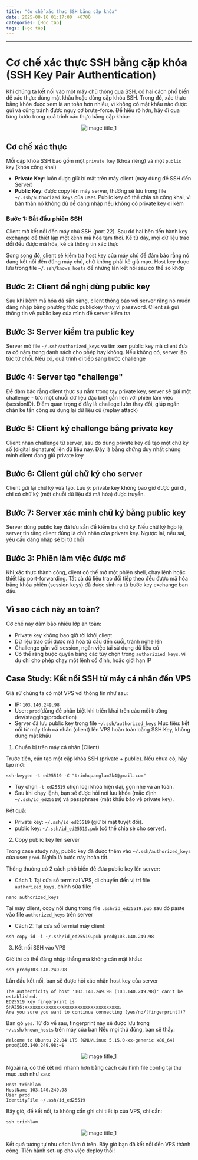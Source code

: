 ```yaml
---
title: "Cơ chế xác thực SSH bằng cặp khóa"
date: 2025-08-16 01:17:00  +0700
categories: [Học tập]
tags: [Học tập]
---
```


--- 

# Cơ chế xác thực SSH bằng cặp khóa (SSH Key Pair Authentication)

Khi chúng ta kết nối vào một máy chủ thông qua SSH, có hai cách phổ biến để xác thực: dùng mật khẩu hoặc dùng cặp khóa SSH. Trong đó, xác thực bằng khóa được xem là an toàn hơn nhiều, vì không có mật khẩu nào được gửi và cũng tránh được nguy cơ brute-force. Để hiểu rõ hơn, hãy đi qua từng bước trong quá trình xác thực bằng cặp khóa:

<p align="center">
  <img src="/assets/images/auth-ssh/1.png" alt="Image title_1" />
</p>

## Cơ chế xác thực 

Mỗi cặp khóa SSH bao gồm một `private key` (khóa riêng) và một `public key` (khóa công khai)
- **Private Key**: luôn được giữ bí mật trên máy client (máy dùng để SSH đến Server)
- **Public Key**: được copy lên máy server, thường sẽ lưu trong file `~/.ssh/authorized_keys` của user. Public key có thể chia sẻ công khai, vì bản thân nó không đủ để đăng nhập nếu không có private key đi kèm

### Bước 1: Bắt đầu phiên SSH

Client mở kết nối đến máy chủ SSH (port 22). Sau đó hai bên tiến hành key exchange để thiết lập một kênh mã hóa tạm thời. Kể từ đây, mọi dữ liệu trao đổi đều được mã hóa, kể cả thông tin xác thực

Song song đó, client sẽ kiểm tra host key của máy chủ để đảm bảo rằng nó đang kết nối đến đúng máy chủ, chứ không phải kẻ giả mạo. Host key được lưu trong file `~/.ssh/knows_hosts` để những lần kết nối sau có thể so khớp

## Bước 2: Client đề nghị dùng public key

Sau khi kênh mã hóa đã sẵn sàng, client thông báo với server rằng nó muốn đăng nhập bằng phương thức publickey thay vì password. Client sẽ gửi thông tin về public key của mình để server kiểm tra

## Bước 3: Server kiểm tra public key

Server mở file `~/.ssh/authorized_keys` và tìm xem public key mà client đưa ra có nằm trong danh sách cho phép hay không. Nếu không có, server lập tức từ chối. Nếu có, quá trình đi tiếp sang bước challenge

## Bước 4: Server tạo "challenge"

Để đảm bảo rằng client thực sự nắm trong tay private key, server sẽ gửi một challenge - tức một chuỗi dữ liệu đặc biệt gắn liên với phiên làm việc (sessionID). Điểm quan trọng ở đây là challege luôn thay đổi, giúp ngăn chặn kẻ tấn công sử dụng lại dữ liệu cũ (replay attack)

## Bước 5: Client ký challenge bằng private key

Client nhận challenge từ server, sau đó dùng private key để tạo một chữ ký số (digital signature) lên dữ liệu này. Đây là bằng chứng duy nhất chứng minh client đang giữ private key

## Bước 6: Client gửi chữ ký cho server

Client gửi lại chữ ký vừa tạo. Lưu ý: private key không bao giờ được gửi đi, chỉ có chữ ký (một chuỗi dữ liệu đã mã hóa) được truyền.

## Bước 7: Server xác minh chữ ký bằng public key

Server dùng public key đã lưu sẵn để kiểm tra chữ ký. Nếu chữ ký hợp lệ, server tin rằng client đúng là chủ nhân của private key. Ngược lại, nếu sai, yêu cầu đăng nhập sẽ bị từ chối

## Bước 3: Phiên làm việc được mở

Khi xác thực thành công, client có thể mở một phiên shell, chạy lệnh hoặc thiết lập port-forwarding. Tất cả dữ liệu trao đổi tiếp theo đều được mã hóa bằng khóa phiên (session keys) đẫ được sinh ra từ bước key exchange ban đầu.

## Vì sao cách này an toàn?

Cơ chế này đảm bảo nhiều lớp an toàn:

- Private key không bao giờ rời khởi client
- Dữ liệu trao đổi được mã hóa từ đầu đến cuối, tránh nghe lén
- Challenge gắn với session, ngăn việc tái sử dụng dữ liệu cũ
- Có thể ràng buộc quyền bằng các tùy chọn trong `authorizied_keys`. ví dụ chỉ cho phép chạy một lệnh cố định, hoặc giới hạn IP

## Case Study: Kết nối SSH từ máy cá nhân đến VPS 

Giả sử chúng ta có một VPS với thông tin như sau:
- IP: `103.140.249.98`
- User: `prod`(dùng để phân biệt khi triển khai trên các môi trường dev/stagging/production)
- Server đã lưu public key trong file `~/.ssh/authorized_keys`
Mục tiêu: kết nối từ máy tính cá nhân (client) lên VPS hoàn toàn bằng SSH Key, không dùng mật khẩu

1. Chuẩn bị trên máy cá nhân (Client)

Trước tiên, cần tạo một cặp khóa SSH (private + public). Nếu chưa có, hãy tạo mới:

```
ssh-keygen -t ed25519 -C "trinhquanglam2k4@gmail.com"
```

- Tùy chọn `-t ed25519` chọn loại khóa hiện đại, gọn nhẹ và an toàn.
- Sau khi chạy lệnh, bạn sẽ được hỏi nơi lưu khóa (mặc định `~/.ssh/id_ed25519`) và passphrase (mật khẩu bảo vệ private key).

Kết quả:
- Private key: `~/.ssh/id_ed25519` (giữ bí mật tuyệt đối).
- public key: `~/.ssh/id_ed25519.pub` (có thể chia sẻ cho server).

2. Copy public key lên server

Trong case study này, public key đã được thêm vào `~/.ssh/authorized_keys` của user `prod`. Nghĩa là bước này hoàn tất.

Thông thường,có 2 cách phổ biến để đưa public key lên server:

- Cách 1: 
Tại cửa sổ terminal VPS, di chuyển đến vị trí file `authorized_keys`, chỉnh sửa file: 

```
nano authorized_keys
```

Tại máy client, copy nội dung trong file `.ssh/id_ed25519.pub` sau đó paste vào file `authorized_keys` trên server

- Cách 2:
Tại cửa sổ termial máy client:

```
ssh-copy-id -i ~/.ssh/id_ed25519.pub prod@103.140.249.98
```

3. Kết nối SSH vào VPS

Giờ thì có thể đăng nhập thẳng mà không cần mật khẩu:

```
ssh prod@103.140.249.98
```

Lần đầu kết nối, bạn sẽ được hỏi xác nhận host key của server

```
The authenticity of host '103.140.249.98 (103.140.249.98)' can't be established.
ED25519 key fingerprint is SHA256:xxxxxxxxxxxxxxxxxxxxxxxxxxxxxxxxxxxx.
Are you sure you want to continue connecting (yes/no/[fingerprint])?

```

Bạn gõ `yes`. Từ đó về sau, fingerprint này sẽ được lưu trong `~/.ssh/known_hosts` trên máy của bạn
Nếu mọi thứ đúng, bạn sẽ thấy:

```
Welcome to Ubuntu 22.04 LTS (GNU/Linux 5.15.0-xx-generic x86_64)
prod@103.140.249.98:~$
```

<p align="center">
  <img src="/assets/images/auth-ssh/2.png" alt="Image title_1" />
</p>

Ngoài ra, có thể kết nối nhanh hơn bằng cách cấu hình file config tại thư mục .ssh như sau:

```
Host trinhlam
HostName 103.140.249.98
User prod
IdentityFile ~/.ssh/id_ed25519
```

Bây giờ, để kết nối, ta không cần ghi chi tiết ip của VPS, chỉ cần:

```
ssh trinhlam
```
<p align="center">
  <img src="/assets/images/auth-ssh/3.png" alt="Image title_1" />
</p>

Kết quả tương tự như cách làm ở trên. Bây giờ bạn đã kết nối đến VPS thành công. Tiến hành set-up cho việc deploy thôi!


